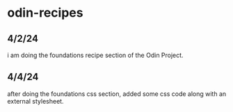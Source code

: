 # odin-recipes

## 4/2/24

i am doing the foundations recipe section of the Odin Project.

## 4/4/24

after doing the foundations css section, added some css code along with an external stylesheet.